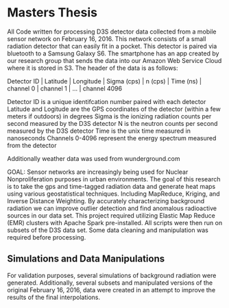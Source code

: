 # Masters Thesis

All Code written for processing D3S detector data collected from a mobile sensor network on February 16, 2016. This network consists of a small radiation detector that can easily fit in a pocket. This detector is paired via bluetooth to a Samsung Galaxy S6. The smartphone has an app created by our research group that sends the data into our Amazon Web Service Cloud where it is stored in S3. The header of the data is as follows:

Detector ID | Latitude | Longitude | Sigma (cps) | n (cps) | Time (ns) | channel 0 | channel 1 | ... | channel 4096

Detector ID is a unique identifcation number paired with each detector Latitude and Logitude are the GPS coordinates of the detector (within a few meters if outdoors) in degrees Sigma is the ionizing radiation counts per second measured by the D3S detector N is the neutron counts per second measured by the D3S detector Time is the unix time measured in nanoseconds Channels 0-4096 represent the energy spectrum measured from the detector

Additionally weather data was used from wunderground.com

GOAL: Sensor networks are increasingly being used for Nuclear Nonproliferation purposes in urban environments. The goal of this research is to take the gps and time-tagged radiation data and generate heat maps using various geostatistical techniques. Including MapReduce, Kriging, and Inverse Distance Weighting. By accurately characterizing background radiation we can improve outlier detection and find anomalous radioactive sources in our data set. This project required utilizing Elastic Map Reduce (EMR) clusters with Apache Spark pre-installed. All scripts were then run on subsets of the D3S data set. Some data cleaning and manipulation was required before processing.

## Simulations and Data Manipulations

For validation purposes, several simulations of background radiation were generated. Additionally, several subsets and manipulated versions of the original February 16, 2016, data were created in an attempt to improve the results of the final interpolations. 
